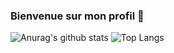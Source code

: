 ### Bienvenue sur mon profil 👋

![Anurag's github stats](https://github-readme-stats.vercel.app/api?username=IceroDev&theme=radical&show_icons=true&locale=fr&count_private=true)
![Top Langs](https://github-readme-stats.vercel.app/api/top-langs/?username=IceroDev&theme=radical&langs_count=3&count_private=true)
